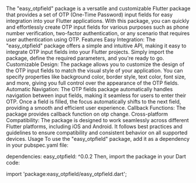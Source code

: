 <!--
This README describes the package. If you publish this package to pub.dev,
this README's contents appear on the landing page for your package.

For information about how to write a good package README, see the guide for
[writing package pages](https://dart.dev/guides/libraries/writing-package-pages).

For general information about developing packages, see the Dart guide for
[creating packages](https://dart.dev/guides/libraries/create-library-packages)
and the Flutter guide for
[developing packages and plugins](https://flutter.dev/developing-packages).
-->
The "easy_otpfield" package is a versatile and customizable Flutter package that provides a set of OTP (One-Time Password) input fields for easy integration into your Flutter applications. With this package, you can quickly and effortlessly create OTP input fields for various purposes such as phone number verification, two-factor authentication, or any scenario that requires user authentication using OTP.
Features 
Easy Integration: The "easy_otpfield" package offers a simple and intuitive API, making it easy to integrate OTP input fields into your Flutter projects. Simply import the package, define the required parameters, and you're ready to go.
Customizable Design: The package allows you to customize the design of the OTP input fields to match the visual style of your application. You can specify properties like background color, border style, text color, font size, and more, giving you full control over the appearance of the OTP fields.
Automatic Navigation: The OTP fields package automatically handles navigation between input fields, making it seamless for users to enter their OTP. Once a field is filled, the focus automatically shifts to the next field, providing a smooth and efficient user experience.
Callback Functions: The package provides callback function on otp change.
Cross-platform Compatibility: The package is designed to work seamlessly across different Flutter platforms, including iOS and Android. It follows best practices and guidelines to ensure compatibility and consistent behavior on all supported devices.
Usage 
To use the "easy_otpfield" package, add it as a dependency in your pubspec.yaml file:

dependencies: easy_otpfield: ^0.0.2
Then, import the package in your Dart code:

import 'package:easy_otpfield/easy_otpfield.dart';


